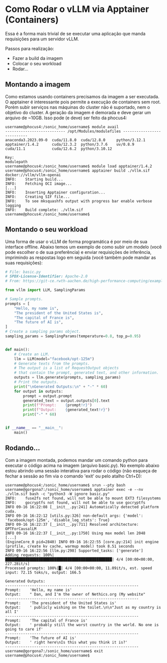 # Como Rodar o vLLM via Apptainer (Containers)

Essa é a forma mais trivial de se executar uma aplicação que manda requisições para um servidor vLLM.

Passos para realização:
- Fazer a build da imagem
- Colocar o seu workload
- Rodar...

## Montando a imagem

Como estamos usando containers precisamos da imagem a ser executada. O apptainer é interessante pois permite a execução de containers sem root. Porém subir serviços nas máquinas do cluster não é suportado, nem o objetivo do cluster. A geração da imagem é demorada e deve gerar um arquivo de ~10GB. Isso pode (e deve) ser feito da phocus4:

```command
username@phocus4:/sonic_home/username$ module avail
--------------------------- /opt/Modules/modulefiles ---------------------------
anaconda3.2023.09-0  cuda/11.8.0  cuda/12.8.0     python/3.12.1  
apptainer/1.4.2      cuda/12.3.2  python/3.7.6    uv/0.8.9       
cuda/11.1            cuda/12.6.2  python/3.10.12  

Key:
modulepath  
username@phocus4:/sonic_home/username$ module load apptainer/1.4.2
username@phocus4:/sonic_home/username$ apptainer build ./vllm.sif docker://vllm/vllm-openai
INFO:    Starting build...
INFO:    Fetching OCI image...
[...]
INFO:    Inserting Apptainer configuration...
INFO:    Creating SIF file...
INFO:    To see mksquashfs output with progress bar enable verbose logging
INFO:    Build complete: ./vllm.sif
username@phocus4:/sonic_home/username$
```

## Montando o seu workload

Uma forma de usar o vLLM de forma programática é por meio de sua interface offline. Abaixo temos um exemplo de como subir um modelo (você pode escolher o de sua preferência) e enviar requisições de inferência, imprimindo as respostas logo em seguida (você também pode mandar as suas requisições):

```python
# File: basic.py
# SPDX-License-Identifier: Apache-2.0
# From: https://git-ce.rwth-aachen.de/high-performance-computing/examples

from vllm import LLM, SamplingParams

# Sample prompts.
prompts = [
    "Hello, my name is",
    "The president of the United States is",
    "The capital of France is",
    "The future of AI is",
]
# Create a sampling params object.
sampling_params = SamplingParams(temperature=0.8, top_p=0.95)


def main():
    # Create an LLM.
    llm = LLM(model="facebook/opt-125m")
    # Generate texts from the prompts.
    # The output is a list of RequestOutput objects
    # that contain the prompt, generated text, and other information.
    outputs = llm.generate(prompts, sampling_params)
    # Print the outputs.
    print("\nGenerated Outputs:\n" + "-" * 60)
    for output in outputs:
        prompt = output.prompt
        generated_text = output.outputs[0].text
        print(f"Prompt:    {prompt!r}")
        print(f"Output:    {generated_text!r}")
        print("-" * 60)


if __name__ == "__main__":
    main()

```

## Rodando...

Com a imagem montada, podemos mandar um comando python para executar o código acima na imagem (arquivo basic.py). No exemplo abaixo estou abrindo uma sessão interativa para rodar o código (não esqueça de fechar a sessão ao fim via o comando 'exit' ou pelo atalho Ctrl+D):

```command
username@phocus4:/sonic_home/username$ srun --pty bash
username@gorgona7:/sonic_home/username$ apptainer exec -e --nv ./vllm.sif bash -c "python3 -W ignore basic.py"
INFO:    fuse2fs not found, will not be able to mount EXT3 filesystems
INFO:    gocryptfs not found, will not be able to use gocryptfs
INFO 09-16 16:22:08 [__init__.py:241] Automatically detected platform cuda.
INFO 09-16 16:22:12 [utils.py:326] non-default args: {'model': 'facebook/opt-125m', 'disable_log_stats': True}
INFO 09-16 16:22:37 [__init__.py:711] Resolved architecture: OPTForCausalLM
INFO 09-16 16:22:37 [__init__.py:1750] Using max model len 2048
[...]
(EngineCore_0 pid=2840) INFO 09-16 16:22:55 [core.py:214] init engine (profile, create kv cache, warmup model) took 8.51 seconds
INFO 09-16 16:22:56 [llm.py:298] Supported_tasks: ['generate']
Adding requests: 100%|████████████████████████████████████████████████| 4/4 [00:00<00:00, 227.28it/s]
Processed prompts: 100%|█| 4/4 [00:00<00:00, 11.09it/s, est. speed input: 72.15 toks/s, output: 166.5

Generated Outputs:
------------------------------------------------------------
Prompt:    'Hello, my name is'
Output:    " Dan, and I'm the owner of Nethics.org (My website"
------------------------------------------------------------
Prompt:    'The president of the United States is'
Output:    ' publicly wishing on the toilet.\n\n"Just as my country is all I'
------------------------------------------------------------
Prompt:    'The capital of France is'
Output:    ' probably still the worst country in the world. No one is going to care if'
------------------------------------------------------------
Prompt:    'The future of AI is'
Output:    ' right here\nIs this what you think it is?'
------------------------------------------------------------
username@gorgona7:/sonic_home/username$ exit
username@phocus4:/sonic_home/username$
```
